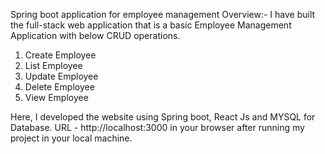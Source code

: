 Spring boot application for employee management
Overview:-
   I have built the full-stack web application that is a basic Employee Management Application with below CRUD operations.
   1. Create Employee
   2. List Employee
   3. Update Employee
   4. Delete Employee
   5. View Employee
      
Here, I developed the website using Spring boot, React Js and MYSQL for Database. URL - http://localhost:3000 in your browser after running my project in your local machine.
